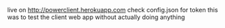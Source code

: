 live on http://powerclient.herokuapp.com check config.json for token
this was to test the client web app without actually doing anything
